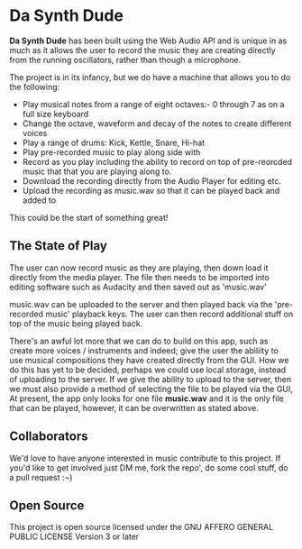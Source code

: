 # Da Synth Dude

**Da Synth Dude** has been built using the Web Audio API and is unique in as much as
it allows the user to record the music they are creating directly from the running
oscillators, rather than though a microphone.

The project is in its infancy, but we do have a machine that allows you to do the
following:

- Play musical notes from a range of eight octaves:- 0 through 7 as on a full size
  keyboard
- Change the octave, waveform and decay of the notes to create different voices
- Play a range of drums: Kick, Kettle, Snare, Hi-hat
- Play pre-recorded music to play along side with
- Record as you play including the ability to record on top of pre-reorcded music that
  that you are playing along to.
- Download the recording directly from the Audio Player for editing etc.
- Upload the recording as music.wav so that it can be played back and added to

This could be the start of something great!

## The State of Play

The user can now record music as they are playing, then down load it directly from the media player. The file then needs to be imported into editing software such as Audacity and then saved out as 'music.wav'

music.wav can be uploaded to the server and then played back via the 'pre-recorded music' playback keys. The user can then record additional stuff on top of the music being played back.

There's an awful lot more that we can do to build on this app, such as create more
voices / instruments and indeed; give the user the abiliity to use musical compositions
they have created directly from the GUI. How we do this has yet to be decided, perhaps
we could use local storage, instead of uploading to the server. If we give the ability
to upload to the server, then we must also provide a method of selecting the file to be
played via the GUI, At present, the app only looks for one file **music.wav** and it is
the only file that can be played, however, it can be overwritten as stated above.

## Collaborators

We'd love to have anyone interested in music contribute to this project. If you'd like
to get involved just DM me, fork the repo', do some cool stuff, do a pull request :¬)

## Open Source

This project is open source licensed under the
GNU AFFERO GENERAL PUBLIC LICENSE Version 3 or later
